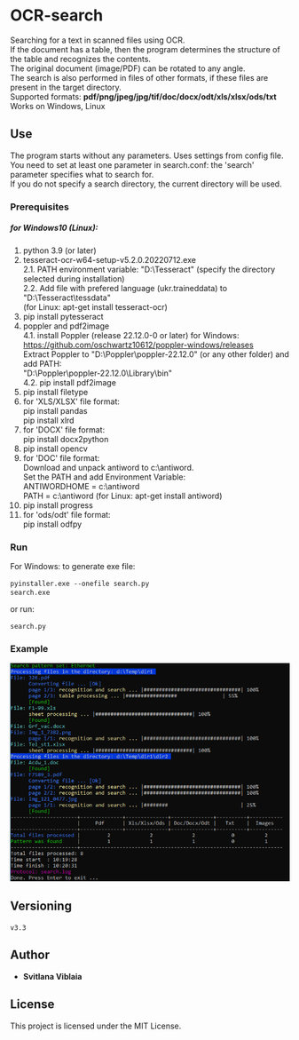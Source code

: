 # OCR-search

Searching for a text in scanned files using OCR.</br>
If the document has a table, then the program determines the structure of the table and recognizes the contents.</br>
The original document (image/PDF) can be rotated to any angle.</br>
The search is also performed in files of other formats, if these files are present in the target directory.</br>
Supported formats: **pdf/png/jpeg/jpg/tif/doc/docx/odt/xls/xlsx/ods/txt**</br>
Works on Windows, Linux 

## Use

The program starts without any parameters. Uses settings from config file.</br>
You need to set at least one parameter in search.conf: the 'search' parameter specifies what to search for.</br>
If you do not specify a search directory, the current directory will be used.

### Prerequisites

##### for Windows10 (Linux):
1. python 3.9 (or later)
2. tesseract-ocr-w64-setup-v5.2.0.20220712.exe</br>
   2.1. PATH environment variable: "D:\Tesseract" (specify the directory selected during installation)</br>
   2.2. Add file with prefered language (ukr.traineddata) to "D:\Tesseract\tessdata"</br>
   (for Linux: apt-get install tesseract-ocr)
3. pip install pytesseract
4. poppler and pdf2image</br>
      4.1. install Poppler (release 22.12.0-0 or later)
        for Windows: <https://github.com/oschwartz10612/poppler-windows/releases></br>
        Extract Poppler to "D:\Poppler\poppler-22.12.0\" (or any other folder) and add PATH:</br>
        "D:\Poppler\poppler-22.12.0\Library\bin"</br>
      4.2. pip install pdf2image
5. pip install filetype
6. for 'XLS/XLSX' file format:</br>
    pip install pandas</br>
    pip install xlrd
7. for 'DOCX' file format:</br>
    pip install docx2python
8. pip install opencv
9. for 'DOC' file format:</br>
    Download and unpack antiword to c:\antiword.</br> 
    Set the PATH and add Environment Variable:</br>
        ANTIWORDHOME = c:\antiword</br>
        PATH = c:\antiword
    (for Linux: apt-get install antiword)
10. pip install progress
11. for 'ods/odt' file format:</br>
    pip install odfpy

### Run
For Windows: to generate exe file:
```
pyinstaller.exe --onefile search.py
search.exe
```
or run:
```
search.py
```

### Example

![example](/screenshot/scrsh.png)


## Versioning
    v3.3

## Author
* **Svitlana Viblaia**


## License

This project is licensed under the MIT License.
